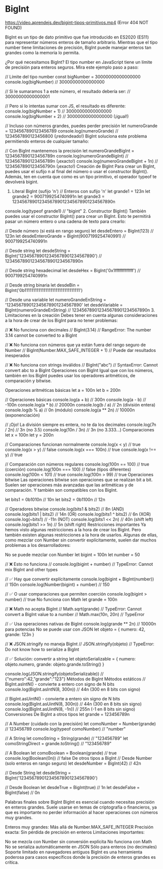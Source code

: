 # BigInt

https://video.aprendejs.dev/bigint-tipos-primitivos.mp4 (Error 404 NOT FOUND)

BigInt es un tipo de dato primitivo que fue introducido en ES2020 (ES11) para representar números enteros de tamaño arbitrario. Mientras que el tipo number tiene limitaciones de precisión, BigInt puede manejar enteros tan grandes como la memoria lo permita.

¿Por qué necesitamos BigInt?
El tipo number en JavaScript tiene un límite de precisión para enteros seguros. Mira este ejemplo paso a paso:

// Límite del tipo number
const bigNumber = 30000000000000000
console.log(bigNumber) // 30000000000000000

// Si le sumaramos 1 a este número, el resultado debería ser:
// 30000000000000001

// Pero si lo intentas sumar con JS, el resultado es diferente:
console.log(bigNumber + 1) // 30000000000000000
console.log(bigNumber + 2) // 30000000000000000 (¡igual!)

// Incluso con números grandes, puedes perder precisión
let numeroGrande = 1234567890123456789
console.log(numeroGrande) // 1234567890123456800 (¡redondeado!)
BigInt soluciona este problema permitiendo enteros de cualquier tamaño:

// Con BigInt mantenemos la precisión
let numeroGrandeBigInt = 1234567890123456789n
console.log(numeroGrandeBigInt) // 1234567890123456789n (¡exacto!)
console.log(numeroGrandeBigInt + 1n) // 1234567890123456790n (¡exacto!)
Creación de BigInt
Para crear un BigInt, puedes usar el sufijo n al final del número o usar el constructor BigInt(). Además, ten en cuenta que como es un tipo primitivo, el operador typeof te devolverá bigint.

1. Literal BigInt (sufijo 'n')
// Enteros con sufijo 'n'
let grande1 = 123n
let grande2 = 9007199254740991n
let grande3 = 1234567890123456789012345678901234567890n

console.log(typeof grande1) // "bigint"
2. Constructor BigInt()
También puedes usar el constructor BigInt() para crear un BigInt. Esto te permitirá pasar un número entero o una cadena de texto para crearlo:

// Desde número (si está en rango seguro)
let desdeEntero = BigInt(123) // 123n
let desdeEnteroGrande = BigInt(9007199254740991) // 9007199254740991n

// Desde string
let desdeString = BigInt('123456789012345678901234567890')
// 123456789012345678901234567890n

// Desde string hexadecimal
let desdeHex = BigInt('0x1fffffffffffff') // 9007199254740991n

// Desde string binaria
let desdeBin = BigInt('0b11111111111111111111111111111111')

// Desde una variable
let numeroGrandeEnString = '123456789012345678901234567890'
let desdeVariable = BigInt(numeroGrandeEnString) // 123456789012345678901234567890n
3. Limitaciones en la creación
Debes tener en cuenta algunas consideraciones a la hora de crear de los BigInt para no tener problemas:

// ❌ No funciona con decimales
// BigInt(3.14) // RangeError: The number 3.14 cannot be converted to a BigInt

// ❌ No funciona con números que ya están fuera del rango seguro de Number
// BigInt(Number.MAX_SAFE_INTEGER + 1) // Puede dar resultados inesperados

// ❌ No funciona con strings inválidos
// BigInt("abc") // SyntaxError: Cannot convert abc to a BigInt
Operaciones con BigInt
Igual que con los números, también en los BigInt puedes usar los operadores aritméticos, de comparación y bitwise.

Operaciones aritméticas básicas
let a = 100n
let b = 200n

// Operaciones básicas
console.log(a + b) // 300n
console.log(a - b) // -100n
console.log(a * b) // 20000n
console.log(b / a) // 2n (división entera)
console.log(b % a) // 0n (módulo)
console.log(a ** 2n) // 10000n (exponenciación)

// ¡Ojo! La división siempre es entera, no te da los decimales
console.log(7n / 2n) // 3n (no 3.5)
console.log(10n / 3n) // 3n (no 3.333...)
Comparaciones
let x = 100n
let y = 200n

// Comparaciones funcionan normalmente
console.log(x < y) // true
console.log(x > y) // false
console.log(x === 100n) // true
console.log(x !== y) // true

// Comparación con números regulares
console.log(100n == 100) // true (coerción)
console.log(100n === 100) // false (tipos diferentes)
console.log(100n < 101) // true
console.log(100n > 99) // true
Operaciones bitwise
Las operaciones bitwise son operaciones que se realizan bit a bit. Suelen ser operaciones más avanzadas que las aritméticas y de comparación. Y también son compatibles con los BigInt.

let bits1 = 0b1010n // 10n
let bits2 = 0b1100n // 12n

// Operadores bitwise
console.log(bits1 & bits2) // 8n (AND)
console.log(bits1 | bits2) // 14n (OR)
console.log(bits1 ^ bits2) // 6n (XOR)
console.log(~bits1) // -11n (NOT)
console.log(bits1 << 2n) // 40n (shift left)
console.log(bits1 >> 1n) // 5n (shift right)
Restricciones importantes
Ya hemos visto algunas restricciones a la hora de crear los BigInt. Pero también existen algunas restricciones a la hora de usarlos. Algunas de ellas, como mezclar con Number sin convertir explícitamente, suelen dar muchos problemas a los desarrolladores:

No se puede mezclar con Number
let bigint = 100n
let number = 50

// ❌ Esto no funciona
// console.log(bigint + number) // TypeError: Cannot mix BigInt and other types

// ✅ Hay que convertir explícitamente
console.log(bigint + BigInt(number)) // 150n
console.log(Number(bigint) + number) // 150

// ✅ O usar comparaciones que permiten coerción
console.log(bigint > number) // true
No funciona con Math
let grande = 100n

// ❌ Math no acepta BigInt
// Math.sqrt(grande) // TypeError: Cannot convert a BigInt value to a number
// Math.max(10n, 20n) // TypeError

// ✅ Usa operaciones nativas de BigInt
console.log(grande ** 2n) // 10000n para potencias
No se puede usar con JSON
let objeto = {
  numero: 42,
  grande: 123n
}

// ❌ JSON.stringify no maneja BigInt
// JSON.stringify(objeto) // TypeError: Do not know how to serialize a BigInt

// ✅ Solución: convertir a string
let objetoSerializable = {
  numero: objeto.numero,
  grande: objeto.grande.toString()
}

console.log(JSON.stringify(objetoSerializable))
// {"numero":42,"grande":"123"}
Métodos de BigInt
Métodos estáticos
// BigInt.asIntN() - convierte a entero con signo de N bits
console.log(BigInt.asIntN(8, 300n)) // 44n (300 en 8 bits con signo)

// BigInt.asUintN() - convierte a entero sin signo de N bits
console.log(BigInt.asUintN(8, 300n)) // 44n (300 en 8 bits sin signo)
console.log(BigInt.asUintN(8, -1n)) // 255n (-1 en 8 bits sin signo)
Conversiones
De BigInt a otros tipos
let grande = 123456789n

// A Number (cuidado con la precisión)
let comoNumber = Number(grande) // 123456789
console.log(typeof comoNumber) // "number"

// A String
let comoString = String(grande) // "123456789"
let comoStringDirect = grande.toString() // "123456789"

// A Boolean
let comoBoolean = Boolean(grande) // true
console.log(Boolean(0n)) // false
De otros tipos a BigInt
// Desde Number (solo enteros en rango seguro)
let desdeNumber = BigInt(42) // 42n

// Desde String
let desdeString = BigInt('123456789012345678901234567890')

// Desde Boolean
let desdeTrue = BigInt(true) // 1n
let desdeFalse = BigInt(false) // 0n


Palabras finales sobre BigInt
BigInt es esencial cuando necesitas precisión en enteros grandes. Suele usarse en temas de criptografía o financieros, ya que es importante no perder información al hacer operaciones con números muy grandes.

Enteros muy grandes: Más allá de Number.MAX_SAFE_INTEGER
Precisión exacta: Sin pérdida de precisión en enteros
Limitaciones importantes:

No se mezcla con Number sin conversión explícita
No funciona con Math
No se serializa automáticamente en JSON
Sólo para enteros (no decimales)
Soporte limitado en navegadores antiguos
BigInt es una herramienta poderosa para casos específicos donde la precisión de enteros grandes es crítica.